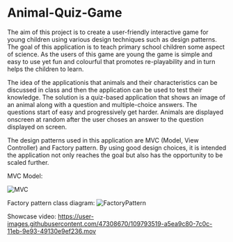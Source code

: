 # Animal-Quiz-Game

The aim of this project is to create a user-friendly
interactive game for young children using various design techniques such as design patterns. The goal
of this application is to teach primary school children some aspect of science. As the users of this game
are young the game is simple and easy to use yet fun and colourful that promotes re-playability and in
turn helps the children to learn.

The idea of the applicationis that animals and their characteristics can be discussed in class and then
the application can be used to test their knowledge. The solution is a quiz-based application that shows
an image of an animal along with a question and multiple-choice answers. The questions start of easy
and progressively get harder. Animals are displayed onscreen at random after the user choses an answer
to the question displayed on screen.

The design patterns used in this application are MVC (Model, View Controller) and Factory pattern.
By using good design choices, it is intended the application not only reaches the goal but also has the
opportunity to be scaled further.

MVC Model:

![MVC](https://user-images.githubusercontent.com/47308670/109794419-c23b0900-7c0d-11eb-960f-1b83cff0e090.png)

Factory pattern class diagram:
![FactoryPattern](https://user-images.githubusercontent.com/47308670/109794186-830cb800-7c0d-11eb-9d6b-4fe3ce92910b.png)

Showcase video:
https://user-images.githubusercontent.com/47308670/109793519-a5ea9c80-7c0c-11eb-9e93-49130e9ef236.mov
